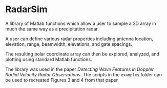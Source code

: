 # RadarSim
A library of Matlab functions which allow a user to sample a 3D array in much the same way as a precipitation radar.

A user can define various radar properties including antenna location, elevation, range, beamwidth, elevations, and gate spacings.

The resulting polar coordinate array can then be explored, analyzed, and plotting using standard Matlab functions.

The library was used in the paper *Detecting Wave Features in Doppler Radial Velocity Radar Observations*. The scripts in the `examples` folder can be used to recreated Figures 3 and 4 from that paper.